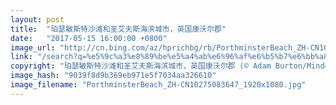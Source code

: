 ```yaml
---
layout: post
title:  "珀瑟敏斯特沙滩和圣艾夫斯海滨城市，英国康沃尔郡"
date:   "2017-05-15 16:00:00 +0800"
image_url: "http://cn.bing.com/az/hprichbg/rb/PorthminsterBeach_ZH-CN10275083647_1920x1080.jpg"
link: "/search?q=%e5%9c%a3%e8%89%be%e5%a4%ab%e6%96%af%e6%b5%b7%e6%bb%a8%e5%9f%8e%e5%b8%82&form=hpcapt&mkt=zh-cn"
copyright: "珀瑟敏斯特沙滩和圣艾夫斯海滨城市，英国康沃尔郡 (© Adam Burton/Minden Pictures)"
image_hash: "9039f8d9b369eb971e5f7034aa326610"
image_filename: "PorthminsterBeach_ZH-CN10275083647_1920x1080.jpg"
---
```


